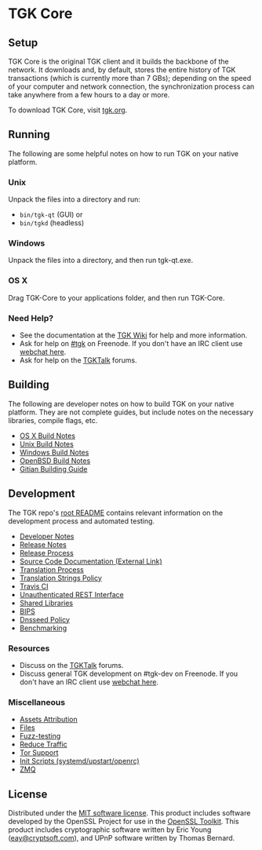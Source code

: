 TGK Core
=============

Setup
---------------------
TGK Core is the original TGK client and it builds the backbone of the network. It downloads and, by default, stores the entire history of TGK transactions (which is currently more than 7 GBs); depending on the speed of your computer and network connection, the synchronization process can take anywhere from a few hours to a day or more.

To download TGK Core, visit [tgk.org](https://tgk.org).

Running
---------------------
The following are some helpful notes on how to run TGK on your native platform.

### Unix

Unpack the files into a directory and run:

- `bin/tgk-qt` (GUI) or
- `bin/tgkd` (headless)

### Windows

Unpack the files into a directory, and then run tgk-qt.exe.

### OS X

Drag TGK-Core to your applications folder, and then run TGK-Core.

### Need Help?

* See the documentation at the [TGK Wiki](https://tgk.info/)
for help and more information.
* Ask for help on [#tgk](http://webchat.freenode.net?channels=tgk) on Freenode. If you don't have an IRC client use [webchat here](http://webchat.freenode.net?channels=tgk).
* Ask for help on the [TGKTalk](https://tgktalk.io/) forums.

Building
---------------------
The following are developer notes on how to build TGK on your native platform. They are not complete guides, but include notes on the necessary libraries, compile flags, etc.

- [OS X Build Notes](build-osx.md)
- [Unix Build Notes](build-unix.md)
- [Windows Build Notes](build-windows.md)
- [OpenBSD Build Notes](build-openbsd.md)
- [Gitian Building Guide](gitian-building.md)

Development
---------------------
The TGK repo's [root README](/README.md) contains relevant information on the development process and automated testing.

- [Developer Notes](developer-notes.md)
- [Release Notes](release-notes.md)
- [Release Process](release-process.md)
- [Source Code Documentation (External Link)](https://dev.visucore.com/tgk/doxygen/)
- [Translation Process](translation_process.md)
- [Translation Strings Policy](translation_strings_policy.md)
- [Travis CI](travis-ci.md)
- [Unauthenticated REST Interface](REST-interface.md)
- [Shared Libraries](shared-libraries.md)
- [BIPS](bips.md)
- [Dnsseed Policy](dnsseed-policy.md)
- [Benchmarking](benchmarking.md)

### Resources
* Discuss on the [TGKTalk](https://tgktalk.io/) forums.
* Discuss general TGK development on #tgk-dev on Freenode. If you don't have an IRC client use [webchat here](http://webchat.freenode.net/?channels=tgk-dev).

### Miscellaneous
- [Assets Attribution](assets-attribution.md)
- [Files](files.md)
- [Fuzz-testing](fuzzing.md)
- [Reduce Traffic](reduce-traffic.md)
- [Tor Support](tor.md)
- [Init Scripts (systemd/upstart/openrc)](init.md)
- [ZMQ](zmq.md)

License
---------------------
Distributed under the [MIT software license](/COPYING).
This product includes software developed by the OpenSSL Project for use in the [OpenSSL Toolkit](https://www.openssl.org/). This product includes
cryptographic software written by Eric Young ([eay@cryptsoft.com](mailto:eay@cryptsoft.com)), and UPnP software written by Thomas Bernard.
